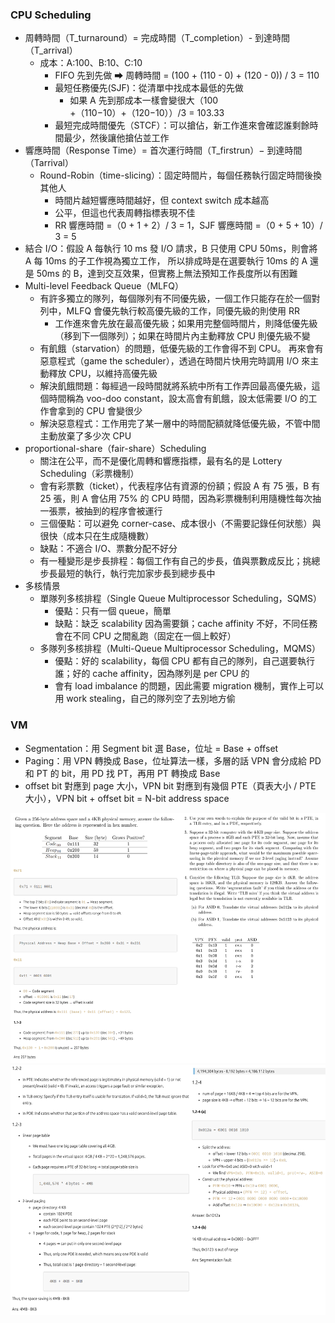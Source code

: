 ### CPU Scheduling

- 周轉時間（T_turnaround）= 完成時間（T_completion）- 到達時間（T_arrival）
  - 成本：A:100、B:10、C:10
    - FIFO 先到先做 ⮕ 周轉時間 = (100 + (110 - 0) + (120 - 0)) / 3 = 110
    - 最短任務優先(SJF)：從清單中找成本最低的先做
      - 如果 A 先到那成本一樣會變很大（100 +（110−10）+（120−10））/3 = 103.33
    - 最短完成時間優先（STCF）：可以搶佔，新工作進來會確認誰剩餘時間最少，然後讓他搶佔並工作
- 響應時間（Response Time）= 首次運行時間（T_firstrun）− 到達時間（Tarrival）
  - Round-Robin（time-slicing）：固定時間片，每個任務執行固定時間後換其他人
    - 時間片越短響應時間越好，但 context switch 成本越高
    - 公平，但這也代表周轉指標表現不佳
    - RR 響應時間 =（0 + 1 + 2）/ 3 = 1，SJF 響應時間 =（0 + 5 + 10）/ 3 = 5
- 結合 I/O：假設 A 每執行 10 ms 發 I/O 請求，B 只使用 CPU 50ms，則會將 A 每 10ms 的子工作視為獨立工作， 所以排成時是在選要執行 10ms 的 A 還是 50ms 的 B，達到交互效果，但實務上無法預知工作長度所以有困難
- Multi-level Feedback Queue（MLFQ）
  - 有許多獨立的隊列，每個隊列有不同優先級，一個工作只能存在於一個對列中，MLFQ 會優先執行較高優先級的工作，同優先級的則使用 RR
    - 工作進來會先放在最高優先級；如果用完整個時間片，則降低優先級（移到下一個隊列）；如果在時間片內主動釋放 CPU 則優先級不變
  - 有飢餓（starvation）的問題，低優先級的工作會得不到 CPU。 再來會有惡意程式（game the scheduler），透過在時間片快用完時調用 I/O 來主動釋放 CPU，以維持高優先級
  - 解決飢餓問題：每經過一段時間就將系統中所有工作弄回最高優先級，這個時間稱為 voo-doo constant，設太高會有飢餓，設太低需要 I/O 的工作會拿到的 CPU 會變很少
  - 解決惡意程式：工作用完了某一層中的時間配額就降低優先級，不管中間主動放棄了多少次 CPU
- proportional-share（fair-share）Scheduling
  - 關注在公平，而不是優化周轉和響應指標，最有名的是 Lottery Scheduling（彩票機制）
  - 會有彩票數（ticket），代表程序佔有資源的份額；假設 A 有 75 張，B 有 25 張，則 A 會佔用 75% 的 CPU 時間，因為彩票機制利用隨機性每次抽一張票，被抽到的程序會被運行
  - 三個優點：可以避免 corner-case、成本很小（不需要記錄任何狀態）與很快（成本只在生成隨機數）
  - 缺點：不適合 I/O、票數分配不好分
  - 有一種變形是步長排程：每個工作有自己的步長，值與票數成反比；挑總步長最短的執行，執行完加家步長到總步長中
- 多核情景
  - 單隊列多核排程（Single Queue Multiprocessor Scheduling，SQMS）
    - 優點：只有一個 queue，簡單
    - 缺點：缺乏 scalability 因為需要鎖；cache affinity 不好，不同任務會在不同 CPU 之間亂跑（固定在一個上較好）
  - 多隊列多核排程（Multi-Queue Multiprocessor Scheduling，MQMS）
    - 優點：好的 scalability，每個 CPU 都有自己的隊列，自己選要執行誰；好的 cache affinity，因為隊列是 per CPU 的
    - 會有 load imbalance 的問題，因此需要 migration 機制，實作上可以用 work stealing，自己的隊列空了去別地方偷

### VM

- Segmentation：用 Segment bit 選 Base，位址 = Base + offset
- Paging：用 VPN 轉換成 Base，位址算法一樣，多層的話 VPN 會分成給 PD 和 PT 的 bit，用 PD 找 PT，再用 PT 轉換成 Base
- offset bit 對應到 page 大小，VPN bit 對應到有幾個 PTE（頁表大小 / PTE 大小），VPN bit + offset bit = N-bit address space

<center>

<img src = "未命名.png" height = 400>
<img src = "未命名2.png" height = 400>

</center>
